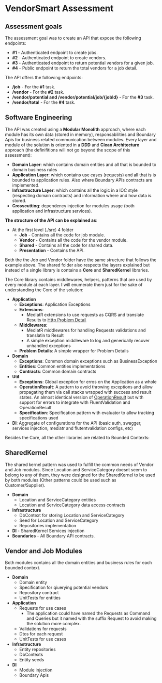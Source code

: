 # VendorSmart Assessment

## Assessment goals

The assessment goal was to create an API that expose the following endpoints:

- **#1** - Authenticated endpoint to create jobs.
- **#2** - Authenticated endpoint to create vendors.
- **#3** - Authenticated endpoint to return potential vendors for a given job.
- **#4** - Public endpoint to return the total vendors for a job detail.

The API offers the following endpoints:

- **/job** - For the **#1** task.
- **/vendor** - For the **#2** task.
- **/vendor/potential and /vendor/potential/job/{jobId}** - For the **#3** task.
- **/vendor/total** - For the **#4** task.

## Software Engineering

The API was created using a **Modular Monolith** approach, where each module has its own data (stored in memory), responsabilities and Boundary Apis for business related communication between modules. Every layer and module of the solution is oriented in a **DDD** and **Clean Architecture** approach (the definifitions will not go beyond the scope of this assessment):

- **Domain Layer**: which contains domain entities and all that is bounded to domain business rules
- **Application Layer**: which contains use cases (requests) and all that is is bounded to application rules. Also where Boundary APIs contracts are implemented.
- **Infrastructure Layer**: which contains all the logic in a IOC style (respecting domain contracts) and information where and how data is stored.
- **Crosscutting**: dependency injection for modules usage (both application and infrastructure services).

**The structure of the API can be explained as**:

- At the first level (./src) 4 folder
  - **Job** - Contains all the code for job module.
  - **Vendor** - Contains all the code for the vendor module.
  - **Shared** - Contains all the code for shared data.
  - **Presentation** - Contains the API.

Both the the Job and Vendor folder have the same structure that follows the example above. The shared folder also respects the layers explained but instead of a single library is contains a **Core** and **SharedKernel** libraries.

The Core library contains middlewares, helpers, patterns that are used by every module at each layer. I will enumerate them just for the sake of understanding the Core of the solution:

- **Application**
  - **Exceptions**: Application Exceptions
  - **Extensions**:
    - MediatR extensions to use requests as CQRS and translate Results to [Http Problem Detail](https://www.rfc-editor.org/rfc/rfc7807)
  - **Middlewares**:
    - MediatR middlewares for handling Requests validations and translatin to Result
    - A simple exception middleware to log and generically recover unhandled exceptions
  - **Problem Details**: A simple wrapper for Problem Details
- **Domain**
  - **Exceptions**: Common domain exceptions such as BusinessException
  - **Entities**: Common entities implementations
  - **Contracts**: Common domain contracts
- **Util**
  - **Exceptions**: Global exception for erros on the Application as a whole
  - **OperationResult**: A pattern to avoid throwing exceptions and allow propagating them via call stacks wrapped with success and result states. An almost identical version of [OperationResult](https://github.com/victorDivino/operationResult) but with support for errors to integrate with FluentValidation and OperationResult
  - **Specification**: Specification pattern with evaluator to allow tracking specifications used
- **DI**: Aggregate of configurations for the API (basic auth, swagger, services injection, mediatr and flutentvalidation configs, etc)

Besides the Core, all the other libraries are related to Bounded Contexts:

## SharedKernel

The shared kernel pattern was used to fulfill the common needs of Vendor and Job modules. Since Location and ServiceCategory doesnt seem to belong to any of them, they were designed for the SharedKernel to be used by both modules (Other patterns could be used such as Customer/Supplier).

- **Domain**
  - Location and ServiceCategory entities
  - Location and ServiceCategory data access contracts
- **Infrastructure**
  - DbContext for storing Location and ServiceCategory
  - Seed for Location and ServiceCategory
  - Repositories implementation
- **DI** - SharedKernel Services injection
- **Boundaries** - All Boundary API contracts.

## Vendor and Job Modules

Both modules contains all the domain entities and business rules for each bounded context.

- **Domain**
  - Domain entity
  - Specification for qiuerying potential vendors
  - Repository contract
  - UnitTests for entities
- **Application**
  - Requests for use cases
    - The application could have named the Requests as Command and Queries but it named with the suffix Request to avoid making the solution more complex.
  - Validations for requests
  - Dtos for each request
  - UnitTests for use cases
- **Infrastructure**
  - Entity repositories
  - DbContexts
  - Entity seeds
- **DI**
  - Module injection
  - Boundary Apis
